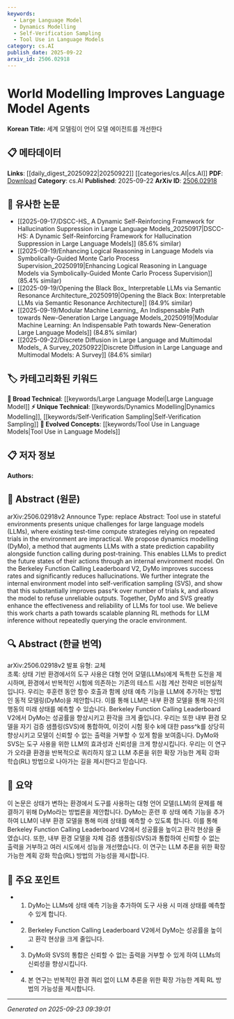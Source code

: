 ```yaml
---
keywords:
  - Large Language Model
  - Dynamics Modelling
  - Self-Verification Sampling
  - Tool Use in Language Models
category: cs.AI
publish_date: 2025-09-22
arxiv_id: 2506.02918
---
```


<!-- KEYWORD_LINKING_METADATA:
{
  "processed_timestamp": "2025-09-23T09:39:01.793334",
  "vocabulary_version": "1.0",
  "selected_keywords": [
    "Large Language Model",
    "Dynamics Modelling",
    "Self-Verification Sampling",
    "Tool Use in Language Models"
  ],
  "rejected_keywords": [],
  "similarity_scores": {
    "Large Language Model": 0.85,
    "Dynamics Modelling": 0.78,
    "Self-Verification Sampling": 0.77,
    "Tool Use in Language Models": 0.72
  },
  "extraction_method": "AI_prompt_based",
  "budget_applied": true,
  "candidates_json": {
    "candidates": [
      {
        "surface": "Large Language Models",
        "canonical": "Large Language Model",
        "aliases": [
          "LLM",
          "Large Language Models"
        ],
        "category": "broad_technical",
        "rationale": "Central to the paper's focus on enhancing language model capabilities.",
        "novelty_score": 0.3,
        "connectivity_score": 0.9,
        "specificity_score": 0.7,
        "link_intent_score": 0.85
      },
      {
        "surface": "dynamics modelling",
        "canonical": "Dynamics Modelling",
        "aliases": [
          "DyMo"
        ],
        "category": "unique_technical",
        "rationale": "Introduces a novel approach specific to the paper's methodology.",
        "novelty_score": 0.75,
        "connectivity_score": 0.65,
        "specificity_score": 0.8,
        "link_intent_score": 0.78
      },
      {
        "surface": "self-verification sampling",
        "canonical": "Self-Verification Sampling",
        "aliases": [
          "SVS"
        ],
        "category": "unique_technical",
        "rationale": "Represents a unique technique proposed in the paper for improving model reliability.",
        "novelty_score": 0.7,
        "connectivity_score": 0.6,
        "specificity_score": 0.85,
        "link_intent_score": 0.77
      },
      {
        "surface": "tool use",
        "canonical": "Tool Use in Language Models",
        "aliases": [],
        "category": "evolved_concepts",
        "rationale": "Highlights the application focus of the paper, connecting to broader research on LLM applications.",
        "novelty_score": 0.55,
        "connectivity_score": 0.75,
        "specificity_score": 0.65,
        "link_intent_score": 0.72
      }
    ],
    "ban_list_suggestions": [
      "stateful environments",
      "test-time compute strategies",
      "future states"
    ]
  },
  "decisions": [
    {
      "candidate_surface": "Large Language Models",
      "resolved_canonical": "Large Language Model",
      "decision": "linked",
      "scores": {
        "novelty": 0.3,
        "connectivity": 0.9,
        "specificity": 0.7,
        "link_intent": 0.85
      }
    },
    {
      "candidate_surface": "dynamics modelling",
      "resolved_canonical": "Dynamics Modelling",
      "decision": "linked",
      "scores": {
        "novelty": 0.75,
        "connectivity": 0.65,
        "specificity": 0.8,
        "link_intent": 0.78
      }
    },
    {
      "candidate_surface": "self-verification sampling",
      "resolved_canonical": "Self-Verification Sampling",
      "decision": "linked",
      "scores": {
        "novelty": 0.7,
        "connectivity": 0.6,
        "specificity": 0.85,
        "link_intent": 0.77
      }
    },
    {
      "candidate_surface": "tool use",
      "resolved_canonical": "Tool Use in Language Models",
      "decision": "linked",
      "scores": {
        "novelty": 0.55,
        "connectivity": 0.75,
        "specificity": 0.65,
        "link_intent": 0.72
      }
    }
  ]
}
-->

# World Modelling Improves Language Model Agents

**Korean Title:** 세계 모델링이 언어 모델 에이전트를 개선한다

## 📋 메타데이터

**Links**: [[daily_digest_20250922|20250922]] [[categories/cs.AI|cs.AI]]
**PDF**: [Download](https://arxiv.org/pdf/2506.02918.pdf)
**Category**: cs.AI
**Published**: 2025-09-22
**ArXiv ID**: [2506.02918](https://arxiv.org/abs/2506.02918)

## 🔗 유사한 논문
- [[2025-09-17/DSCC-HS_ A Dynamic Self-Reinforcing Framework for Hallucination Suppression in Large Language Models_20250917|DSCC-HS: A Dynamic Self-Reinforcing Framework for Hallucination Suppression in Large Language Models]] (85.6% similar)
- [[2025-09-19/Enhancing Logical Reasoning in Language Models via Symbolically-Guided Monte Carlo Process Supervision_20250919|Enhancing Logical Reasoning in Language Models via Symbolically-Guided Monte Carlo Process Supervision]] (85.4% similar)
- [[2025-09-19/Opening the Black Box_ Interpretable LLMs via Semantic Resonance Architecture_20250919|Opening the Black Box: Interpretable LLMs via Semantic Resonance Architecture]] (84.9% similar)
- [[2025-09-19/Modular Machine Learning_ An Indispensable Path towards New-Generation Large Language Models_20250919|Modular Machine Learning: An Indispensable Path towards New-Generation Large Language Models]] (84.8% similar)
- [[2025-09-22/Discrete Diffusion in Large Language and Multimodal Models_ A Survey_20250922|Discrete Diffusion in Large Language and Multimodal Models: A Survey]] (84.6% similar)

## 🏷️ 카테고리화된 키워드
**🧠 Broad Technical**: [[keywords/Large Language Model|Large Language Model]]
**⚡ Unique Technical**: [[keywords/Dynamics Modelling|Dynamics Modelling]], [[keywords/Self-Verification Sampling|Self-Verification Sampling]]
**🚀 Evolved Concepts**: [[keywords/Tool Use in Language Models|Tool Use in Language Models]]

## 📋 저자 정보

**Authors:** 

## 📄 Abstract (원문)

arXiv:2506.02918v2 Announce Type: replace 
Abstract: Tool use in stateful environments presents unique challenges for large language models (LLMs), where existing test-time compute strategies relying on repeated trials in the environment are impractical. We propose dynamics modelling (DyMo), a method that augments LLMs with a state prediction capability alongside function calling during post-training. This enables LLMs to predict the future states of their actions through an internal environment model. On the Berkeley Function Calling Leaderboard V2, DyMo improves success rates and significantly reduces hallucinations. We further integrate the internal environment model into self-verification sampling (SVS), and show that this substantially improves pass^k over number of trials k, and allows the model to refuse unreliable outputs. Together, DyMo and SVS greatly enhance the effectiveness and reliability of LLMs for tool use. We believe this work charts a path towards scalable planning RL methods for LLM inference without repeatedly querying the oracle environment.

## 🔍 Abstract (한글 번역)

arXiv:2506.02918v2 발표 유형: 교체  
초록: 상태 기반 환경에서의 도구 사용은 대형 언어 모델(LLMs)에게 독특한 도전을 제시하며, 환경에서 반복적인 시험에 의존하는 기존의 테스트 시점 계산 전략은 비현실적입니다. 우리는 후훈련 동안 함수 호출과 함께 상태 예측 기능을 LLM에 추가하는 방법인 동적 모델링(DyMo)을 제안합니다. 이를 통해 LLM은 내부 환경 모델을 통해 자신의 행동의 미래 상태를 예측할 수 있습니다. Berkeley Function Calling Leaderboard V2에서 DyMo는 성공률을 향상시키고 환각을 크게 줄입니다. 우리는 또한 내부 환경 모델을 자기 검증 샘플링(SVS)에 통합하여, 이것이 시험 횟수 k에 대한 pass^k를 상당히 향상시키고 모델이 신뢰할 수 없는 출력을 거부할 수 있게 함을 보여줍니다. DyMo와 SVS는 도구 사용을 위한 LLM의 효과성과 신뢰성을 크게 향상시킵니다. 우리는 이 연구가 오라클 환경을 반복적으로 쿼리하지 않고 LLM 추론을 위한 확장 가능한 계획 강화 학습(RL) 방법으로 나아가는 길을 제시한다고 믿습니다.

## 📝 요약

이 논문은 상태가 변하는 환경에서 도구를 사용하는 대형 언어 모델(LLM)의 문제를 해결하기 위해 DyMo라는 방법론을 제안합니다. DyMo는 훈련 후 상태 예측 기능을 추가하여 LLM이 내부 환경 모델을 통해 미래 상태를 예측할 수 있도록 합니다. 이를 통해 Berkeley Function Calling Leaderboard V2에서 성공률을 높이고 환각 현상을 줄였습니다. 또한, 내부 환경 모델을 자체 검증 샘플링(SVS)과 통합하여 신뢰할 수 없는 출력을 거부하고 여러 시도에서 성능을 개선했습니다. 이 연구는 LLM 추론을 위한 확장 가능한 계획 강화 학습(RL) 방법의 가능성을 제시합니다.

## 🎯 주요 포인트

- 1. DyMo는 LLMs에 상태 예측 기능을 추가하여 도구 사용 시 미래 상태를 예측할 수 있게 합니다.
- 2. Berkeley Function Calling Leaderboard V2에서 DyMo는 성공률을 높이고 환각 현상을 크게 줄입니다.
- 3. DyMo와 SVS의 통합은 신뢰할 수 없는 출력을 거부할 수 있게 하여 LLMs의 신뢰성을 향상시킵니다.
- 4. 본 연구는 반복적인 환경 쿼리 없이 LLM 추론을 위한 확장 가능한 계획 RL 방법의 가능성을 제시합니다.


---

*Generated on 2025-09-23 09:39:01*